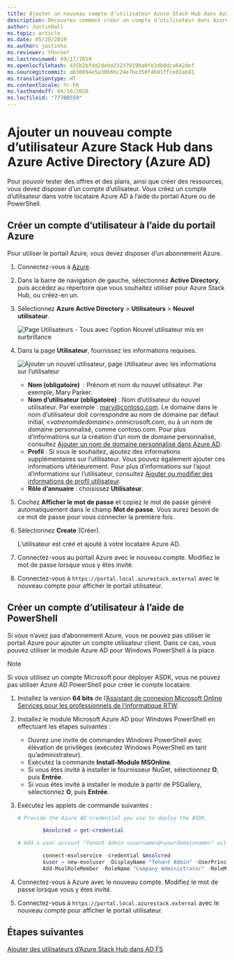 ```yaml
---
title: Ajouter un nouveau compte d’utilisateur Azure Stack Hub dans Azure Active Directory
description: Découvrez comment créer un compte d’utilisateur dans Azure Active Directory, afin de pouvoir explorer le portail utilisateur.
author: JustinHall
ms.topic: article
ms.date: 05/20/2019
ms.author: justinha
ms.reviewer: thoroet
ms.lastreviewed: 09/17/2019
ms.openlocfilehash: 435b2bfdd2de9a232379190a0fe3db0dca642def
ms.sourcegitcommit: a630894e5a38666c24e7be350f4691ffce81ab81
ms.translationtype: HT
ms.contentlocale: fr-FR
ms.lasthandoff: 04/16/2020
ms.locfileid: "77700559"
---
```

# <a name="add-a-new-azure-stack-hub-user-account-in-azure-active-directory-azure-ad"></a>Ajouter un nouveau compte d’utilisateur Azure Stack Hub dans Azure Active Directory (Azure AD)

Pour pouvoir tester des offres et des plans, ainsi que créer des ressources, vous devez disposer d’un compte d’utilisateur. Vous créez un compte d’utilisateur dans votre locataire Azure AD à l’aide du portail Azure ou de PowerShell.

## <a name="create-user-account-using-the-azure-portal"></a>Créer un compte d’utilisateur à l’aide du portail Azure

Pour utiliser le portail Azure, vous devez disposer d’un abonnement Azure.

1. Connectez-vous à [Azure](https://portal.azure.com).
2. Dans la barre de navigation de gauche, sélectionnez **Active Directory**, puis accédez au répertoire que vous souhaitez utiliser pour Azure Stack Hub, ou créez-en un.
3. Sélectionnez **Azure Active Directory** > **Utilisateurs** > **Nouvel utilisateur**.

    ![Page Utilisateurs - Tous avec l’option Nouvel utilisateur mis en surbrillance](media/azure-stack-add-new-user-aad/new-user-all-users.png)

4. Dans la page **Utilisateur**, fournissez les informations requises.

    ![Ajouter un nouvel utilisateur, page Utilisateur avec les informations sur l’utilisateur](media/azure-stack-add-new-user-aad/new-user-user.png)

   - **Nom (obligatoire)**  : Prénom et nom du nouvel utilisateur. Par exemple, Mary Parker.
   - **Nom d’utilisateur (obligatoire)** : Nom d’utilisateur du nouvel utilisateur. Par exemple : mary@contoso.com.
       Le domaine dans le nom d’utilisateur doit correspondre au nom de domaine par défaut initial, <_votrenomdedomaine_>.onmicrosoft.com, ou à un nom de domaine personnalisé, comme contoso.com. Pour plus d’informations sur la création d’un nom de domaine personnalisé, consultez [Ajouter un nom de domaine personnalisé dans Azure AD](/azure/active-directory/fundamentals/add-custom-domain).
   - **Profil** : Si vous le souhaitez, ajoutez des informations supplémentaires sur l’utilisateur. Vous pouvez également ajouter ces informations ultérieurement. Pour plus d’informations sur l’ajout d’informations sur l’utilisateur, consultez [Ajouter ou modifier des informations de profil utilisateur](/azure/active-directory/fundamentals/active-directory-users-profile-azure-portal).
   - **Rôle d’annuaire** : choisissez **Utilisateur**.

5. Cochez **Afficher le mot de passe** et copiez le mot de passe généré automatiquement dans le champ **Mot de passe**. Vous aurez besoin de ce mot de passe pour vous connecter la première fois.

6. Sélectionnez **Create** (Créer).

    L’utilisateur est créé et ajouté à votre locataire Azure AD.

7. Connectez-vous au portail Azure avec le nouveau compte. Modifiez le mot de passe lorsque vous y êtes invité.
8. Connectez-vous à `https://portal.local.azurestack.external` avec le nouveau compte pour afficher le portail utilisateur.

## <a name="create-a-user-account-using-powershell"></a>Créer un compte d’utilisateur à l’aide de PowerShell

Si vous n’avez pas d’abonnement Azure, vous ne pouvez pas utiliser le portail Azure pour ajouter un compte utilisateur client. Dans ce cas, vous pouvez utiliser le module Azure AD pour Windows PowerShell à la place.

> [!NOTE]
> Si vous utilisez un compte Microsoft pour déployer ASDK, vous ne pouvez pas utiliser Azure AD PowerShell pour créer le compte locataire.

1. Installez la version **64 bits** de l’[Assistant de connexion Microsoft Online Services pour les professionnels de l’informatique RTW](https://go.microsoft.com/fwlink/p/?LinkId=286152).

2. Installez le module Microsoft Azure AD pour Windows PowerShell en effectuant les étapes suivantes :

    - Ouvrez une invite de commandes Windows PowerShell avec élévation de privilèges (exécutez Windows PowerShell en tant qu’administrateur).
    - Exécutez la commande **Install-Module MSOnline**.
    - Si vous êtes invité à installer le fournisseur NuGet, sélectionnez **O**, puis **Entrée**.
    - Si vous êtes invité à installer le module à partir de PSGallery, sélectionnez **O**, puis **Entrée**.

3. Exécutez les applets de commande suivantes :

    ```powershell
    # Provide the Azure AD credential you use to deploy the ASDK.

            $msolcred = get-credential

    # Add a user account "Tenant Admin <username>@<yourdomainname>" with the initial password "<password>".

            connect-msolservice -credential $msolcred
            $user = new-msoluser -DisplayName "Tenant Admin" -UserPrincipalName <username>@<yourdomainname> -Password <password>
            Add-MsolRoleMember -RoleName "Company Administrator" -RoleMemberType User -RoleMemberObjectId $user.ObjectId

    ```

1. Connectez-vous à Azure avec le nouveau compte. Modifiez le mot de passe lorsque vous y êtes invité.
2. Connectez-vous à `https://portal.local.azurestack.external` avec le nouveau compte pour afficher le portail utilisateur.

## <a name="next-steps"></a>Étapes suivantes

[Ajouter des utilisateurs d’Azure Stack Hub dans AD FS](azure-stack-add-users-adfs.md)
